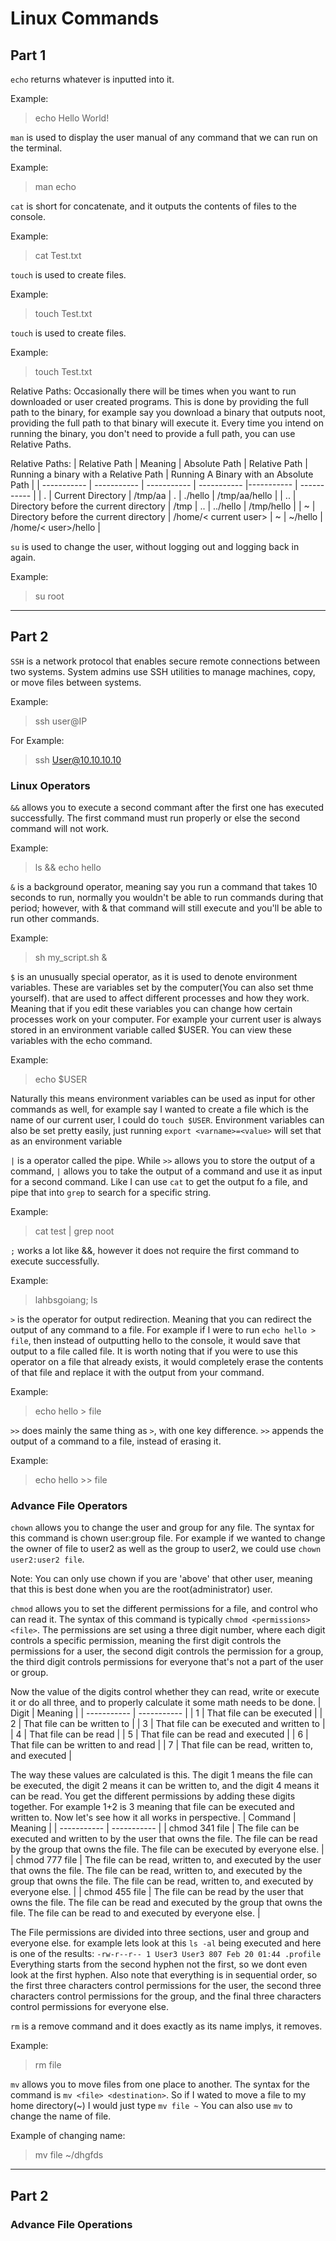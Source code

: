 # **Linux Commands**
## **Part 1**

`echo` returns whatever is inputted into it. 

Example: 
> echo Hello World!


`man` is used to display the user manual of any command that we can run on the terminal. 
 
Example: 
> man echo


`cat` is short for concatenate, and it outputs the contents of files to the console. 

Example: 
> cat Test.txt


`touch` is used to create files.

Example: 
> touch Test.txt


`touch` is used to create files.

Example: 
> touch Test.txt


Relative Paths: Occasionally there will be times when you want to run downloaded or user created programs. This is done by providing the full path to the binary, for example say you download a binary that outputs noot, providing the full path to that binary will execute it. Every time you intend on running the binary, you don't need to provide a full path, you can use Relative Paths.

Relative Paths:
| Relative Path | Meaning | Absolute Path | Relative Path | Running a binary with a Relative Path | Running A Binary with an Absolute Path |
| ----------- | ----------- | ----------- | ----------- |----------- | ----------- |
| . | Current Directory | /tmp/aa  | . | ./hello | /tmp/aa/hello |
| .. | Directory before the current directory	 | /tmp | .. | ../hello | /tmp/hello |
| ~ | Directory before the current directory	 | /home/< current user>	 | ~ | ~/hello | /home/< user>/hello |


`su` is used to change the user, without logging out and logging back in again.

Example: 
> su root

---
## **Part 2**

`SSH` is a network protocol that enables secure remote connections between two systems. System admins use SSH utilities to manage machines, copy, or move files between systems.

Example:
> ssh user@IP

For Example:
> ssh User@10.10.10.10

### **Linux Operators**

`&&` allows you to execute a second commant after the first one has executed successfully. The first command must run properly or else the second command will not work.

Example:
> ls && echo hello


`&` is a background operator, meaning say you run a command that takes 10 seconds to run, normally you wouldn't be able to run commands during that period; however, with & that command will still execute and you'll be able to run other commands.

Example:
> sh my_script.sh &


`$` is an unusually special operator, as it is used to denote environment variables. These are variables set by the computer(You can also set thme yourself). that are used to affect different processes and how they work. Meaning that if you edit these variables you can change how certain processes work on your computer. For example your current user is always stored in an environment variable called $USER. You can view these variables with the echo command.

Example:
> echo $USER

Naturally this means environment variables can be used as input for other commands as well, for example say I wanted to create a file which is the name of our current user, I could do `touch $USER`. Environment variables can also be set pretty easily, just running `export <varname>=<value>` will set that as an environment variable


`|` is a operator called the pipe. While `>>` allows you to store the output of a command, `|` allows you to take the output of a command and use it as input for a second command. Like I can use `cat` to get the output fo a file, and pipe that into `grep` to search for a specific string.

Example:
> cat test | grep noot


`;` works a lot like &&, however it does not require the first command to execute successfully. 

Example:
> lahbsgoiang; ls


`>` is the operator for output redirection. Meaning that you can redirect the output of any command to a file. For example if I were to run `echo hello > file`, then instead of outputting hello to the console, it would save that output to a file called file. It is worth noting that if you were to use this operator on a file that already exists, it would completely erase the contents of that file and replace it with the output from your command.

Example:
> echo hello > file


`>>` does mainly the same thing as `>`, with one key difference. `>>` appends the output of a command to a file, instead of erasing it.

Example:
> echo hello >> file

### **Advance File Operators**

`chown` allows you to change the user and group for any file. The syntax for this command is chown user:group file. For example if we wanted to change the owner of file to user2 as well as the group to user2, we could use `chown user2:user2 file`.

Note: You can only use chown if you are 'above' that other user, meaning that this is best done when you are the root(administrator) user.


`chmod` allows you to set the different permissions for a file, and control who can read it. The syntax of this command is typically `chmod <permissions> <file>`. The permissions are set using a three digit number, where each digit controls a specific permission, meaning the first digit controls the permissions for a user, the second digit controls the permission for a group, the third digit controls permissions for everyone that's not a part of the user or group.

Now the value of the digits control whether they can read, write or execute it or do all three, and to properly calculate it some math needs to be done.
| Digit | Meaning |
| ----------- | ----------- |
| 1 | That file can be executed |
| 2 | That file can be written to	 |
| 3 | That file can be executed and written to |
| 4 | That file can be read |
| 5 | That file can be read and executed |
| 6 | That file can be written to and read |
| 7 | That file can be read, written to, and executed |

The way these values are calculated is this. The digit 1 means the file can be executed, the digit 2 means it can be written to, and the digit 4 means it can be read. You get the different permissions by adding these digits together. For example 1+2 is 3 meaning that file can be executed and written to. Now let's see how it all works in perspective.
| Command | Meaning |
| ----------- | ----------- |
| chmod 341 file | The file can be executed and written to by the user that owns the file. The file can be read by the group that owns the file. The file can be executed by everyone else. |
| chmod 777 file | The file can be read, written to, and executed by the user that owns the file. The file can be read, written to, and executed by the group that owns the file. The file can be read, written to, and executed by everyone else.	 |
| chmod 455 file | The file can be read by the user that owns the file. The file can be read and executed by the group that owns the file. The file can be read to and executed by everyone else. |

The File permissions are divided into three sections, user and group and everyone else. for example lets look at this `ls -al` being executed and here is one of the results: `-rw-r--r-- 1 User3 User3 807 Feb 20 01:44 .profile` Everything starts from the second hyphen not the first, so we dont even look at the first hyphen. Also note that everything is in sequential order, so the first three characters control permissions for the user, the second three characters control permissions for the group, and the final three characters control permissions for everyone else.


`rm` is a remove command and it does exactly as its name implys, it removes. 

Example:
> rm file


`mv` allows you to move files from one place to another. The syntax for the command is `mv <file> <destination>`. So if I wated to move a file to my home directory(~) I would just type `mv file ~` You can also use `mv` to change the name of file.

Example of changing name:
> mv file ~/dhgfds

---
## **Part 2**

### Advance File Operations
